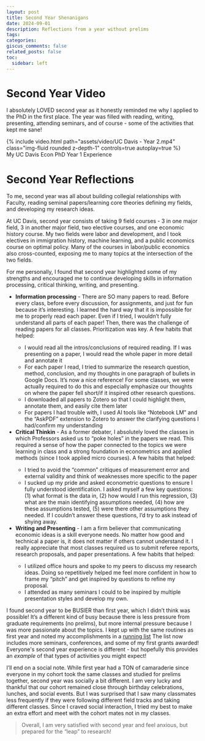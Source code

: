 ```yaml
---
layout: post
title: Second Year Shenanigans
date: 2024-09-01
description: Reflections from a year without prelims
tags:
categories:
giscus_comments: false
related_posts: false
toc:
  sidebar: left
---
```

# Second Year Video
I absolutely LOVED second year as it honestly reminded me why I applied to the PhD in the first place. The year was filled with reading, writing, presenting, attending seminars, and of course - some of the activities that kept me sane! 

<div class="row mt-3">
    <div class="col-sm mt-3 mt-md-0">
        {% include video.html path="assets/video/UC Davis - Year 2.mp4" class="img-fluid rounded z-depth-1" controls=true autoplay=true %}
    </div>
</div>
<div class="caption">
    My UC Davis Econ PhD Year 1 Experience
</div>

# Second Year Reflections
To me, second year was all about building collegial relationships with Faculty, reading seminal papers/learning core theories defining my fields, and developing my research ideas.

At UC Davis, second year consists of taking 9 field courses - 3 in one major field, 3 in another major field, two elective courses, and one economic history course. My two fields were labor and development, and I took electives in immigration history, machine learning, and a public economics course on optimal policy. Many of the courses in labor/public economics also cross-counted, exposing me to many topics at the intersection of the two fields. 

For me personally, I found that second year highlighted some of my strengths and encouraged me to continue developing skills in information processing, critical thinking, writing, and presenting. 

<ul>
  <li> <b>Information processing</b> - There are SO many papers to read. Before every class, before every discussion, for assignments, and just for fun because it’s interesting. I learned the hard way that it is impossible for me to properly read each paper. Even if I tried, I wouldn’t fully understand all parts of each paper! Then, there was the challenge of reading papers for all classes. Prioritization was key. A few habits that helped: </li>
  <ul>
    <li> I would read all the intros/conclusions of required reading. If I was presenting on a paper, I would read the whole paper in more detail and annotate it</li>
    <li> For each paper I read, I tried to summarize the research question, method, conclusion, and my thoughts in one paragraph of bullets in Google Docs. It’s now a nice reference! For some classes, we were actually required to do this and especially emphasize our thoughts on where the paper fell short/if it inspired other research questions.</li>  
    <li> I downloaded all papers to Zotero so that I could highlight them, annotate them, and easily cite them later </li>
    <li> For papers I had trouble with, I used AI tools like “Notebook LM” and the “AskPDF” extension to Zotero to answer the clarifying questions I had/confirm my understanding</li>
  </ul>
  <li> <b>Critical Thinkin</b> - As a former debater, I absolutely loved the classes in which Professors asked us to “poke holes” in the papers we read. This required a sense of how the paper connected to the topics we were learning in class and a strong foundation in econometrics and applied methods (since I took applied micro courses). A few habits that helped:</li>
  <ul>
    <li> I tried to avoid the “common” critiques of measurement error and external validity and think of weaknesses more specific to the paper</li>
    <li> I sucked up my pride and asked econometric questions to ensure I fully understood identification. I asked myself a few key questions: (1) what format is the data in, (2) how would I run this regression, (3) what are the main identifying assumptions needed, (4) how are these assumptions tested, (5) were there other assumptions they needed. If I couldn’t answer these questions, I’d try to ask instead of shying away.</li>
  </ul>
  <li> <b>Writing and Presenting</b> - I am a firm believer that communicating economic ideas is a skill everyone needs. No matter how good and technical a paper is, it does not matter if others cannot understand it. I really appreciate that most classes required us to submit referee reports, research proposals, and paper presentations. A few habits that helped:</li>
  <ul>
    <li> I utilized office hours and spoke to my peers to discuss my research ideas. Doing so repetitively helped me feel more confident in how to frame my “pitch” and get inspired by questions to refine my proposal.</li>
    <li> I attended as many seminars I could to be inspired by multiple presentation styles and develop my own.</li>
  </ul>
</ul>

I found second year to be BUSIER than first year, which I didn’t think was possible! It’s a different kind of busy because there is less pressure from graduate requirements (no prelims), but more internal pressure because I was more passionate about the topics. I kept up with the same routines as first year and noted my accomplishments in a <a href="https://docs.google.com/spreadsheets/d/11ADMG0hM7a19roUm3qhdWuULX9GUy0cs2NIxXLKprJI/edit?gid=522889624#gid=522889624">running list</a> The list now includes more seminars, conferences, and some of my first grants awarded! Everyone's second year experience is different - but hopefully this provides an <i>example</i> of that types of activities you might expect!

I’ll end on a social note. While first year had a TON of camaraderie since everyone in my cohort took the same classes and studied for prelims together, second year was socially a bit different. I am very lucky and thankful that our cohort remained close through birthday celebrations, lunches, and social events. But I was surprised that I saw many classmates less frequently if they were following different field tracks and taking different classes. Since I craved social interaction, I tried my best to make an extra effort and meet with the cohort mates not in my classes. 

> Overall, I am very satisfied with second year and feel anxious, but prepared for the “leap” to research!